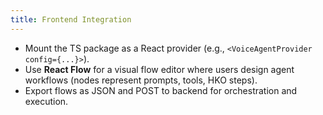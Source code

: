 ```yaml
---
title: Frontend Integration
---
```


* Mount the TS package as a React provider (e.g., `<VoiceAgentProvider config={...}>`).
* Use **React Flow** for a visual flow editor where users design agent workflows (nodes represent prompts, tools, HKO steps).
* Export flows as JSON and POST to backend for orchestration and execution.

